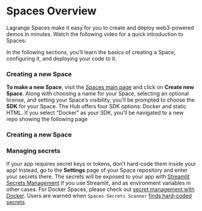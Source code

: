# Spaces Overview

Lagrange Spaces make it easy for you to create and deploy web3-powered demos in minutes. Watch the following video for a quick introduction to Spaces:&#x20;



In the following sections, you’ll learn the basics of creating a Space, configuring it, and deploying your code to it.

### Creating a new Space

**To make a new Space**, visit the [Spaces main page](https://lagrangedao.org/spaces) and click on **Create new Space**. Along with choosing a name for your Space, selecting an optional license, and setting your Space’s visibility, you’ll be prompted to choose the **SDK** for your Space. The Hub offers four SDK options:  Docker and static HTML. If you select “Docker” as your SDK, you’ll be navigated to a new repo showing the following page

### Creating a new Space

### Managing secrets

If your app requires secret keys or tokens, don’t hard-code them inside your app! Instead, go to the **Settings** page of your Space repository and enter your secrets there. The secrets will be exposed to your app with [Streamlit Secrets Management](https://blog.streamlit.io/secrets-in-sharing-apps/) if you use Streamlit, and as environment variables in other cases. For Docker Spaces, please check out [secret management with Docker](https://huggingface.co/docs/hub/spaces-sdks-docker#secret-management). Users are warned when `Spaces Secrets Scanner` [finds hard-coded secrets](https://huggingface.co/docs/hub/security-secrets).
